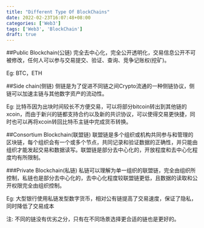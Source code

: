 ```yaml
---
title: "Different Type Of BlockChains"
date: 2022-02-23T16:07:48+08:00
categories: ['Web3']
tags: ['Web3', 'BlockChain']
draft: true
---
```


##Public Blockchain(公链)
完全去中心化，完全公开透明化，交易信息公开不可被修改，任何人可以参与交易提交、验证、查询、竞争记账权(挖矿)。

Eg: BTC，ETH

##Side chain(侧链)
侧链是为了促进不同链之间Crypto流通的一种侧链协议，侧链可以加速主链与其他数字资产的流动性。

Eg: 比特币因为出块时间较长不方便交易，可以将部分bitcoin转出到其他链的xcoin，而由于新兴的链都支持合约以及新的共识协议，可以使得交易更快捷，同时也可以再将xcoin转回比特币主链中完成货币转换。

##Consortium Blockchain(联盟链)
联盟链是多个组织或机构共同参与和管理的区块链，每个组织会有一个或多个节点，共同记录和验证数据的正确性，并只能由组织才能发起交易和数据读写。联盟链是部分去中心化的，开放程度和去中心化程度均有所限制。

###Private Blockchain(私链)
私链可以理解为单一组织的联盟链，完全由组织所控制，私链也是部分去中心化的，去中心化程度较联盟链更低，且数据的读取和公开权限完全由组织控制。

Eg: 大型银行使用私链发型数字货币，相对公有链提高了交易速度，保证了隐私，同时降低了交易成本

注:
  不同的链没有优劣之分，只有在不同场景选择更合适的链也是更好的。
